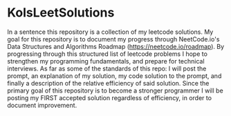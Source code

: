 # KolsLeetSolutions
In a sentence this repository is a collection of my leetcode solutions. My goal for this repository is to document my progress through NeetCode.io's Data Structures and Algorithms Roadmap (https://neetcode.io/roadmap). By progressing through this structured list of leetcode problems I hope to strengthen my programming fundamentals, and prepare for technical interviews. As far as some of the standards of this repo: I will post the prompt, an explanation of my solution, my code solution to the prompt, and finally a description of the relative efficiency of said solution. Since the primary goal of this repository is to become a stronger programmer I will be posting my FIRST accepted solution regardless of efficiency, in order to document improvement.
